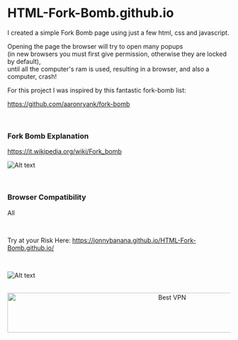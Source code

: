 # HTML-Fork-Bomb.github.io

I created a simple Fork Bomb page using just a few html, css and javascript.

Opening the page the browser will try to open many popups </BR>
(in new browsers you must first give permission, otherwise they are locked by default),</BR>
until all the computer's ram is used, resulting in a browser, and also a computer, crash!

For this project I was inspired by this fantastic fork-bomb list:

https://github.com/aaronryank/fork-bomb

</BR>

<h3>Fork Bomb Explanation</h3>

https://it.wikipedia.org/wiki/Fork_bomb

![Alt text](https://raw.githubusercontent.com/JonnyBanana/HTML-Fork-Bomb.github.io/master/img/1300px-Fork_bomb.png)

</BR>

<h3> Browser Compatibility </h3>

All

</BR>

Try at your Risk Here: https://jonnybanana.github.io/HTML-Fork-Bomb.github.io/

</BR>

![Alt text](https://github.com/JonnyBanana/HTML-Fork-Bomb.github.io/blob/master/img/firefox-boom.JPG)




</BR>

<!-- Banner -->
<div align="center">
<a href="https://www.purevpn.com/order-now.php?aff=44922&amp;a_bid=bbd0f893" target="_blank" ><img src="https://affiliates.purevpn.com/accounts/default1/6hb82wqa2l/bbd0f893.jpg" alt="Best VPN" title="Best VPN" width="728" height="90" /></a>
</BR></BR>
</div>


